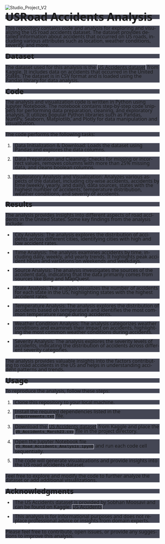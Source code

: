 ![Studio_Project_V2](https://github.com/Afy-gitH/legendary-Data-Projects/assets/134000144/4aca3416-7bf1-44ba-8c97-86ae175656bd)
<!DOCTYPE html>
<html>
<head>
	<meta http-equiv="content-type" content="text/html; charset=utf-8"/>
</head>
<body lang="en-IN" link="#000080" vlink="#800000" dir="ltr"><p style="line-height: 100%; margin-bottom: 0.15in; border: 1px solid #d9d9e3; padding: 0in; background: #444654">
<font face="Segoe UI, serif"><font size="6" style="font-size: 27pt"><b>USRoad Accidents Analysis</b></font></font></p>
<p style="line-height: 100%; margin-top: 0.21in; margin-bottom: 0.21in; border: 1px solid #d9d9e3; padding: 0in; background: #444654">
<font face="Segoe UI, serif"><font size="3" style="font-size: 12pt">This
repository contains code and analysis for exploring and visualizing
the US road accidents dataset. The dataset provides detailed
information about accidents that occurred on US roads, including
various attributes such as location, weather conditions, severity,
and more.</font></font></p>
<p style="line-height: 100%; margin-top: 0.19in; margin-bottom: 0.19in; border: 1px solid #d9d9e3; padding: 0in; background: #444654">
<font face="Segoe UI, serif"><font size="5" style="font-size: 18pt"><b>Dataset</b></font></font></p>
<p style="line-height: 100%; margin-bottom: 0.21in; border: 1px solid #d9d9e3; padding: 0in; background: #444654">
<font face="Segoe UI, serif"><font size="3" style="font-size: 12pt">The
dataset used for this analysis is the </font></font><span style="display: inline-block; border: 1px solid #d9d9e3; padding: 0in"><font face="Segoe UI, serif"><font size="3" style="font-size: 12pt"><u><a href="https://www.kaggle.com/sobhanmoosavi/us-accidents" target="_new">US
Accidents dataset</span></u></font></font></a><font face="Segoe UI, serif"><font size="3" style="font-size: 12pt">
from Kaggle. It includes data on accidents that occurred in the
United States. The dataset is in CSV format and is loaded using the
Pandas library for data analysis.</font></font></p>
<p style="line-height: 100%; margin-top: 0.19in; margin-bottom: 0.19in; border: 1px solid #d9d9e3; padding: 0in; background: #444654">
<font face="Segoe UI, serif"><font size="5" style="font-size: 18pt"><b>Code</b></font></font></p>
<p style="line-height: 100%; margin-bottom: 0.21in; border: 1px solid #d9d9e3; padding: 0in; background: #444654">
<font face="Segoe UI, serif"><font size="3" style="font-size: 12pt">The
analysis and visualization code is written in Python using Jupyter
Notebook. The notebook contains step-by-step code snippets for
performing data preparation, cleaning, and exploratory analysis. It
utilizes popular Python libraries such as Pandas, NumPy, Seaborn,
Matplotlib, and Plotly for data manipulation and visualization.</font></font></p>
<p style="line-height: 100%; margin-top: 0.21in; margin-bottom: 0.21in; border: 1px solid #d9d9e3; padding: 0in; background: #444654">
<font face="Segoe UI, serif"><font size="3" style="font-size: 12pt">The
code performs the following tasks:</font></font></p>
<ol>
	<li><p style="line-height: 100%; margin-bottom: 0in; border: 1px solid #d9d9e3; padding-top: 0in; padding-bottom: 0in; padding-left: 0.07in; padding-right: 0in; background: #444654">
	<font face="Segoe UI, serif"><font size="3" style="font-size: 12pt">Data
	Initialization &amp; Download: Loads the dataset using Pandas and
	explores the data columns.</font></font></p>
	<li><p style="line-height: 100%; margin-bottom: 0in; border: 1px solid #d9d9e3; padding-top: 0in; padding-bottom: 0in; padding-left: 0.07in; padding-right: 0in; background: #444654">
	<font face="Segoe UI, serif"><font size="3" style="font-size: 12pt">Data
	Preparation and Cleaning: Checks for missing or incorrect values,
	removes columns with more than 25% missing data, and cleans boolean
	columns.</font></font></p>
	<li><p style="line-height: 100%; margin-bottom: 0in; border: 1px solid #d9d9e3; padding-top: 0in; padding-bottom: 0in; padding-left: 0.07in; padding-right: 0in; background: #444654">
	<font face="Segoe UI, serif"><font size="3" style="font-size: 12pt">Exploratory
	Analysis and Visualization: Analyzes various aspects of the dataset,
	including city-wise accidents, accidents by time (weekly, yearly,
	and daily), data sources, states with the highest number of
	accidents, temperature distribution, weather conditions, and
	severity of accidents.</font></font></p>
</ol>
<p style="line-height: 100%; margin-top: 0.19in; margin-bottom: 0.19in; border: 1px solid #d9d9e3; padding: 0in; background: #444654">
<font face="Segoe UI, serif"><font size="5" style="font-size: 18pt"><b>Results</b></font></font></p>
<p style="line-height: 100%; margin-bottom: 0.21in; border: 1px solid #d9d9e3; padding: 0in; background: #444654">
<font face="Segoe UI, serif"><font size="3" style="font-size: 12pt">The
analysis provides insights into different aspects of road accidents
in the United States. Some key findings from the analysis include:</font></font></p>
<ul>
	<li><p style="line-height: 100%; margin-bottom: 0in; border: 1px solid #d9d9e3; padding-top: 0in; padding-bottom: 0in; padding-left: 0.07in; padding-right: 0in; background: #444654">
	<font face="Segoe UI, serif"><font size="3" style="font-size: 12pt">City
	Analysis: The analysis explores the distribution of accidents across
	different cities, identifying cities with high and low accident
	rates.</font></font></p>
	<li><p style="line-height: 100%; margin-bottom: 0in; border: 1px solid #d9d9e3; padding-top: 0in; padding-bottom: 0in; padding-left: 0.07in; padding-right: 0in; background: #444654">
	<font face="Segoe UI, serif"><font size="3" style="font-size: 12pt">Time
	Analysis: The analysis examines accidents by time, including daily,
	weekly, and yearly trends. It highlights peak accident hours and
	variations on weekends and weekdays.</font></font></p>
	<li><p style="line-height: 100%; margin-bottom: 0in; border: 1px solid #d9d9e3; padding-top: 0in; padding-bottom: 0in; padding-left: 0.07in; padding-right: 0in; background: #444654">
	<font face="Segoe UI, serif"><font size="3" style="font-size: 12pt">Source
	Analysis: The analysis investigates the sources of the accident
	data, indicating that the data primarily comes from sources like
	Bing and MapQuest.</font></font></p>
	<li><p style="line-height: 100%; margin-bottom: 0in; border: 1px solid #d9d9e3; padding-top: 0in; padding-bottom: 0in; padding-left: 0.07in; padding-right: 0in; background: #444654">
	<font face="Segoe UI, serif"><font size="3" style="font-size: 12pt">State
	Analysis: The analysis visualizes the number of accidents for each
	state in the US, highlighting states with the highest accident
	rates.</font></font></p>
	<li><p style="line-height: 100%; margin-bottom: 0in; border: 1px solid #d9d9e3; padding-top: 0in; padding-bottom: 0in; padding-left: 0.07in; padding-right: 0in; background: #444654">
	<font face="Segoe UI, serif"><font size="3" style="font-size: 12pt">Temperature
	Analysis: The analysis explores the distribution of accidents based
	on temperature and identifies the most common temperature range
	during accidents.</font></font></p>
	<li><p style="line-height: 100%; margin-bottom: 0in; border: 1px solid #d9d9e3; padding-top: 0in; padding-bottom: 0in; padding-left: 0.07in; padding-right: 0in; background: #444654">
	<font face="Segoe UI, serif"><font size="3" style="font-size: 12pt">Weather
	Condition Analysis: The analysis categorizes weather conditions and
	examines their impact on accidents, highlighting the most common
	weather conditions during accidents.</font></font></p>
	<li><p style="line-height: 100%; margin-bottom: 0in; border: 1px solid #d9d9e3; padding-top: 0in; padding-bottom: 0in; padding-left: 0.07in; padding-right: 0in; background: #444654">
	<font face="Segoe UI, serif"><font size="3" style="font-size: 12pt">Severity
	Analysis: The analysis explores the severity levels of accidents,
	indicating the distribution of accidents across different severity
	categories.</font></font></p>
</ul>
<p style="line-height: 100%; margin-top: 0.21in; margin-bottom: 0.21in; border: 1px solid #d9d9e3; padding: 0in; background: #444654">
<font face="Segoe UI, serif"><font size="3" style="font-size: 12pt">The
analysis provides valuable insights into the factors contributing to
road accidents in the US and helps in understanding accident patterns
and trends.</font></font></p>
<p style="line-height: 100%; margin-top: 0.19in; margin-bottom: 0.19in; border: 1px solid #d9d9e3; padding: 0in; background: #444654">
<font face="Segoe UI, serif"><font size="5" style="font-size: 18pt"><b>Usage</b></font></font></p>
<p style="line-height: 100%; margin-bottom: 0.21in; border: 1px solid #d9d9e3; padding: 0in; background: #444654">
<font face="Segoe UI, serif"><font size="3" style="font-size: 12pt">To
reproduce the analysis, follow these steps:</font></font></p>
<ol>
	<li><p style="line-height: 100%; margin-bottom: 0in; border: 1px solid #d9d9e3; padding-top: 0in; padding-bottom: 0in; padding-left: 0.07in; padding-right: 0in; background: #444654">
	<font face="Segoe UI, serif"><font size="3" style="font-size: 12pt">Clone
	this repository to your local machine.</font></font></p>
	<li><p style="line-height: 100%; margin-bottom: 0in; border: 1px solid #d9d9e3; padding-top: 0in; padding-bottom: 0in; padding-left: 0.07in; padding-right: 0in; background: #444654">
	<font face="Segoe UI, serif"><font size="3" style="font-size: 12pt">Install
	the required dependencies listed in the </font></font><span style="display: inline-block; border: 1px solid #d9d9e3; padding: 0in"><font size="2" style="font-size: 10pt"><b><font face="Courier New, serif">requirements.txt</span></b></font></font><font face="Segoe UI, serif"><font size="3" style="font-size: 12pt">
	file.</font></font></p>
	<li><p style="line-height: 100%; margin-bottom: 0in; border: 1px solid #d9d9e3; padding-top: 0in; padding-bottom: 0in; padding-left: 0.07in; padding-right: 0in; background: #444654">
	<font face="Segoe UI, serif"><font size="3" style="font-size: 12pt">Download
	the </font></font><span style="display: inline-block; border: 1px solid #d9d9e3; padding: 0in"><font face="Segoe UI, serif"><font size="3" style="font-size: 12pt"><u><a href="https://www.kaggle.com/sobhanmoosavi/us-accidents" target="_new">US
	Accidents dataset</span></u></font></font></a><font face="Segoe UI, serif"><font size="3" style="font-size: 12pt">
	from Kaggle and place the </font></font><span style="display: inline-block; border: 1px solid #d9d9e3; padding: 0in"><font size="2" style="font-size: 10pt"><b><font face="Courier New, serif">US_Accidents_March23.csv</span></b></font></font><font face="Segoe UI, serif"><font size="3" style="font-size: 12pt">
	file in the project directory.</font></font></p>
	<li><p style="line-height: 100%; margin-bottom: 0in; border: 1px solid #d9d9e3; padding-top: 0in; padding-bottom: 0in; padding-left: 0.07in; padding-right: 0in; background: #444654">
	<font face="Segoe UI, serif"><font size="3" style="font-size: 12pt">Open
	the Jupyter Notebook file </font></font><span style="display: inline-block; border: 1px solid #d9d9e3; padding: 0in"><font size="2" style="font-size: 10pt"><b><font face="Courier New, serif">US_Road_Accidents_Analysis.ipynb</span></b></font></font><font face="Segoe UI, serif"><font size="3" style="font-size: 12pt">
	and run each code cell sequentially.</font></font></p>
	<li><p style="line-height: 100%; margin-bottom: 0in; border: 1px solid #d9d9e3; padding-top: 0in; padding-bottom: 0in; padding-left: 0.07in; padding-right: 0in; background: #444654">
	<font face="Segoe UI, serif"><font size="3" style="font-size: 12pt">The
	code will generate visualizations and provide insights into the US
	road accidents dataset.</font></font></p>
</ol>
<p style="line-height: 100%; margin-top: 0.21in; margin-bottom: 0.21in; border: 1px solid #d9d9e3; padding: 0in; background: #444654">
<font face="Segoe UI, serif"><font size="3" style="font-size: 12pt">Feel
free to explore and modify the code to further analyze the dataset or
add additional visualizations.</font></font></p>
<p style="line-height: 100%; margin-top: 0.21in; margin-bottom: 0.21in; border: 1px solid #d9d9e3; padding: 0in; background: #444654"><a name="_GoBack"></a>
<font face="Segoe UI, serif"><font size="5" style="font-size: 18pt"><b>Acknowledgments</b></font></font></p>
<ul>
	<li><p style="line-height: 100%; margin-bottom: 0in; border: 1px solid #d9d9e3; padding-top: 0in; padding-bottom: 0in; padding-left: 0.07in; padding-right: 0in; background: #444654">
	<font face="Segoe UI, serif"><font size="3" style="font-size: 12pt">The
	US Accidents dataset is provided by Sobhan Moosavi and can be found
	on Kaggle: </font></font><span style="display: inline-block; border: 1px solid #d9d9e3; padding: 0in"><font face="Segoe UI, serif"><font size="3" style="font-size: 12pt"><u><a href="https://www.kaggle.com/sobhanmoosavi/us-accidents" target="_new">US
	Accidents</span></u></font></font></a><font face="Segoe UI, serif"><font size="3" style="font-size: 12pt">.</font></font></p>
	<li><p style="line-height: 100%; margin-bottom: 0in; border: 1px solid #d9d9e3; padding-top: 0in; padding-bottom: 0in; padding-left: 0.07in; padding-right: 0in; background: #444654">
	<font face="Segoe UI, serif"><font size="3" style="font-size: 12pt">This
	analysis is for informational purposes and does not replace
	professional advice or insights from domain experts.</font></font></p>
</ul>
<p style="line-height: 100%; margin-top: 0.21in; margin-bottom: 0in; border: 1px solid #d9d9e3; padding: 0in; background: #444654">
<font face="Segoe UI, serif"><font size="3" style="font-size: 12pt">Please
feel free to contribute, open issues, or provide any suggestions to
improve this analysis.</font></font></p>
<p style="line-height: 108%; margin-bottom: 0.11in"><br/>
<br/>

</p>
</body>
</html>
